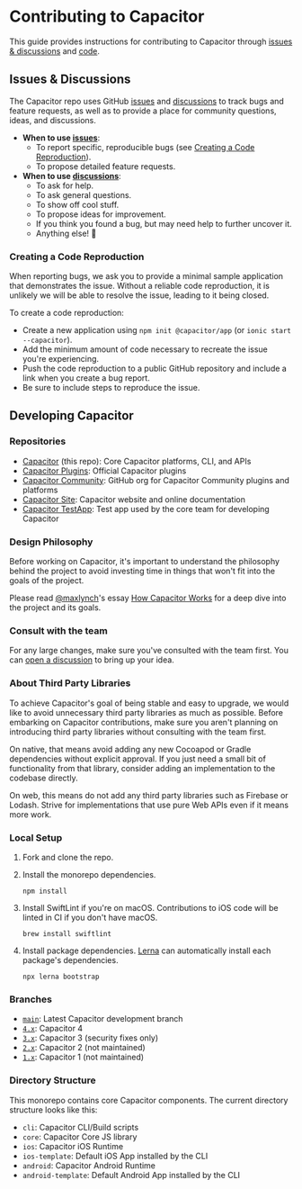 # Contributing to Capacitor

This guide provides instructions for contributing to Capacitor through [issues & discussions](#issues--discussions) and [code](#developing-capacitor).

## Issues & Discussions

The Capacitor repo uses GitHub [issues](https://github.com/ionic-team/capacitor/issues) and [discussions](https://github.com/ionic-team/capacitor/discussions) to track bugs and feature requests, as well as to provide a place for community questions, ideas, and discussions.

* **When to use [issues](https://github.com/ionic-team/capacitor/issues)**:
    * To report specific, reproducible bugs (see [Creating a Code Reproduction](#creating-a-code-reproduction)).
    * To propose detailed feature requests.
* **When to use [discussions](https://github.com/ionic-team/capacitor/discussions)**:
    * To ask for help.
    * To ask general questions.
    * To show off cool stuff.
    * To propose ideas for improvement.
    * If you think you found a bug, but may need help to further uncover it.
    * Anything else! :rainbow:

### Creating a Code Reproduction

When reporting bugs, we ask you to provide a minimal sample application that demonstrates the issue. Without a reliable code reproduction, it is unlikely we will be able to resolve the issue, leading to it being closed.

To create a code reproduction:

* Create a new application using `npm init @capacitor/app` (or `ionic start --capacitor`).
* Add the minimum amount of code necessary to recreate the issue you're experiencing.
* Push the code reproduction to a public GitHub repository and include a link when you create a bug report.
* Be sure to include steps to reproduce the issue.

## Developing Capacitor

### Repositories

* [Capacitor](https://github.com/ionic-team/capacitor) (this repo): Core Capacitor platforms, CLI, and APIs
* [Capacitor Plugins](https://github.com/ionic-team/capacitor-plugins): Official Capacitor plugins
* [Capacitor Community](https://github.com/capacitor-community/): GitHub org for Capacitor Community plugins and platforms
* [Capacitor Site](https://github.com/ionic-team/capacitor-site): Capacitor website and online documentation
* [Capacitor TestApp](https://github.com/ionic-team/capacitor-testapp): Test app used by the core team for developing Capacitor

### Design Philosophy

Before working on Capacitor, it's important to understand the philosophy behind the project to avoid investing time in things that won't fit into the goals of the project.

Please read [@maxlynch](http://twitter.com/maxlynch)'s essay [How Capacitor Works](https://tinyletter.com/ionic-max/letters/how-capacitor-works) for a deep dive into the project and its goals.

### Consult with the team

For any large changes, make sure you've consulted with the team first. You can [open a discussion](https://github.com/ionic-team/capacitor/discussions) to bring up your idea.

### About Third Party Libraries

To achieve Capacitor's goal of being stable and easy to upgrade, we would like to avoid unnecessary third party libraries as much as possible. Before embarking on Capacitor contributions, make sure you aren't planning on introducing third party libraries without consulting with the team first.

On native, that means avoid adding any new Cocoapod or Gradle dependencies without explicit approval. If you just need a small bit of functionality from that library, consider adding an implementation to the codebase directly.

On web, this means do not add any third party libraries such as Firebase or Lodash. Strive for implementations that use pure Web APIs even if it means more work.

### Local Setup

1. Fork and clone the repo.
1. Install the monorepo dependencies.

    ```shell
    npm install
    ```

1. Install SwiftLint if you're on macOS. Contributions to iOS code will be linted in CI if you don't have macOS.

    ```shell
    brew install swiftlint
    ```

1. Install package dependencies. [Lerna](https://github.com/lerna/lerna) can automatically install each package's dependencies.

    ```shell
    npx lerna bootstrap
    ```

### Branches

* [`main`](https://github.com/ionic-team/capacitor/tree/main): Latest Capacitor development branch
* [`4.x`](https://github.com/ionic-team/capacitor/tree/4.x): Capacitor 4
* [`3.x`](https://github.com/ionic-team/capacitor/tree/3.x): Capacitor 3 (security fixes only)
* [`2.x`](https://github.com/ionic-team/capacitor/tree/2.x): Capacitor 2 (not maintained)
* [`1.x`](https://github.com/ionic-team/capacitor/tree/1.x): Capacitor 1 (not maintained)

### Directory Structure

This monorepo contains core Capacitor components. The current directory structure looks like this:

* `cli`: Capacitor CLI/Build scripts
* `core`: Capacitor Core JS library
* `ios`: Capacitor iOS Runtime
* `ios-template`: Default iOS App installed by the CLI
* `android`: Capacitor Android Runtime
* `android-template`: Default Android App installed by the CLI
